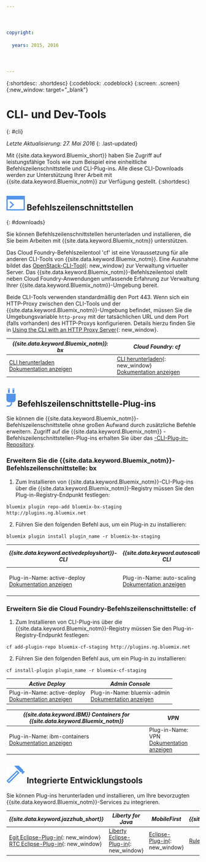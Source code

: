```yaml
---

 

copyright:

  years: 2015, 2016

 

---
```


{:shortdesc: .shortdesc}
{:codeblock: .codeblock}
{:screen: .screen}
{:new_window: target="_blank"}

# CLI- und Dev-Tools
{: #cli}

*Letzte Aktualisierung: 27. Mai 2016*
{: .last-updated}

Mit {{site.data.keyword.Bluemix_short}} haben Sie Zugriff auf leistungsfähige Tools wie zum Beispiel eine einheitliche Befehlszeilenschnittstelle und CLI-Plug-ins. Alle diese CLI-Downloads werden zur Unterstützung Ihrer Arbeit mit {{site.data.keyword.Bluemix_notm}} zur Verfügung gestellt.
{:shortdesc}

## ![Befehlszeilenschnittstellen](./images/CLI.svg) Befehlszeilenschnittstellen
{: #downloads}

Sie können Befehlszeilenschnittstellen herunterladen und installieren, die Sie beim Arbeiten mit {{site.data.keyword.Bluemix_notm}} unterstützen. 

Das Cloud Foundry-Befehlszeilentool 'cf' ist eine Voraussetzung für alle anderen CLI-Tools von {{site.data.keyword.Bluemix_notm}}. Eine Ausnahme bildet das [OpenStack-CLI-Tool](../virtualmachines/vm_index.html#vm_setup_cli){: new_window} zur Verwaltung virtueller Server. Das {{site.data.keyword.Bluemix_notm}}-Befehlszeilentool stellt neben Cloud Foundry-Anwendungen umfassende Erfahrung zur Verwaltung Ihrer {{site.data.keyword.Bluemix_notm}}-Umgebung bereit.

Beide CLI-Tools verwenden standardmäßig den Port 443. Wenn sich ein HTTP-Proxy zwischen den CLI-Tools und der {{site.data.keyword.Bluemix_notm}}-Umgebung befindet, müssen Sie die Umgebungsvariable `http-proxy` mit der tatsächlichen URL und dem Port (falls vorhanden) des HTTP-Proxys konfigurieren. Details hierzu finden Sie in [Using the CLI with an HTTP Proxy Server](http://docs.cloudfoundry.org/cf-cli/http-proxy.html){: new_window}.


| *{{site.data.keyword.Bluemix_notm}}: bx* | *Cloud Foundry: cf* |
|---------------------|---------------|
| [CLI herunterladen](http://clis.ng.bluemix.net/) <br> [Dokumentation anzeigen](./reference/bluemix_cli/index.html)|  [CLI herunterladen](https://github.com/cloudfoundry/cli/releases){: new_window}  <br> [Dokumentation anzeigen](./reference/cfcommands/index.html) |


## ![Befehlszeilenschnittstellen-Plug-ins](./images/CLI_Plugin.svg) Befehlszeilenschnittstelle-Plug-ins

Sie können die {{site.data.keyword.Bluemix_notm}}-Befehlszeilenschnittstelle ohne großen Aufwand durch zusätzliche Befehle erweitern. Zugriff auf die {{site.data.keyword.Bluemix_notm}} -Befehlszeilenschnittstellen-Plug-ins erhalten Sie über das [-CLI-Plug-in-Repository](http://plugins.ng.bluemix.net/).

### Erweitern Sie die {{site.data.keyword.Bluemix_notm}}-Befehlszeilenschnittstelle: bx

1. Zum Installieren von {{site.data.keyword.Bluemix_notm}}-CLI-Plug-ins über die {{site.data.keyword.Bluemix_notm}}-Registry müssen Sie den Plug-in-Registry-Endpunkt festlegen:
```
bluemix plugin repo-add bluemix-bx-staging http://plugins.ng.bluemix.net
```
2. Führen Sie den folgenden Befehl aus, um ein Plug-in zu installieren:
```
bluemix plugin install plugin_name -r bluemix-bx-staging
```

| *{{site.data.keyword.activedeployshort}}-CLI* | *{{site.data.keyword.autoscaling}} CLI* | *Network Security Groups* |
|-----|-----|-----|
| Plug-in-Name: active-deploy <br> [Dokumentation anzeigen](../services/ActiveDeploy/cli.html#cli) | Plug-in-Name: auto-scaling <br> [Dokumentation anzeigen](./plugins/auto-scaling/index.html) |  Plug-in-Name: nsg <br> [Dokumentation anzeigen](./plugins/networksecuritygroups/index.html)  |


### Erweitern Sie die Cloud Foundry-Befehlszeilenschnittstelle: cf

1. Zum Installieren von CLI-Plug-ins über die {{site.data.keyword.Bluemix_notm}}-Registry müssen Sie den Plug-in-Registry-Endpunkt festlegen:
```
cf add-plugin-repo bluemix-cf-staging http://plugins.ng.bluemix.net
```
2. Führen Sie den folgenden Befehl aus, um ein Plug-in zu installieren:
```
cf install-plugin plugin_name -r bluemix-cf-staging
```

| *Active Deploy* | *Admin Console* | 
|-----------------|-----------------|
| Plug-in-Name: active-deploy <br>  [Dokumentation anzeigen](../services/ActiveDeploy/cli.html#cli) |  Plug-in-Name: bluemix-admin <br> [Dokumentation anzeigen](../cli/plugins/bluemix_admin/index.html) | 

| *{{site.data.keyword.IBM}} Containers for {{site.data.keyword.Bluemix_notm}}* | *VPN* |
|-----------------|-----------------|
| Plug-in-Name: ibm-containers <br> [Dokumentation anzeigen](https://www.{DomainName}/docs/containers/container_cli_cfic.html#container_cli_cfic) | Plug-in-Name: VPN <br> [Dokumentation anzeigen](./plugins/vpn/index.html) |

<!-- View docs link for bluemix-admin plug-in cannot go live until December time frame. Check in with Michelle -->


## ![Integrierte Entwicklungstools](./images/Integrated_Dev_Tools.svg) Integrierte Entwicklungstools

Sie können Plug-ins herunterladen und installieren, um Ihre bevorzugten {{site.data.keyword.Bluemix_notm}}-Services zu integrieren.

| *{{site.data.keyword.jazzhub_short}}* | *Liberty for Java* | *MobileFirst* | *{{site.data.keyword.rules_short}}* |
|-------------|----------|----------|----------|
| [Egit Eclipse-Plug-in](https://hub.jazz.net/docs/reference/gitclient/#eclipse_using_egit){: new_window} <br> [RTC Eclipse-Plug-in](https://hub.jazz.net/docs/reference/gitclient/#eclipse_using_rtc){: new_window} | [Liberty Eclipse-Plug-in](https://developer.ibm.com/wasdev/downloads/liberty-profile-using-eclipse/){: new_window} | [Eclipse-Plug-in](https://marketplace.eclipse.org/content/ibm-mobilefirst-platform-studio){: new_window} | [Rules Designer Eclipse-Plug-in](../services/rules/index.html#rulov002) |
